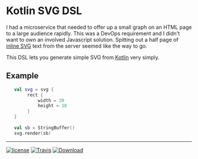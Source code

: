 # Kotlin SVG DSL

I had a microservice that needed to offer up a small graph on an HTML page to a large audience rapidly. 
This was a DevOps requirement and I didn't want to own an involved Javascript solution. Spitting out a
half page of [inline SVG](https://www.w3schools.com/html/html5_svg.asp) text from the server seemed 
like the way to go.

This DSL lets you generate simple SVG from [Kotlin](https://kotlinlang.org/) very simply.

## Example

```kotlin
   val svg = svg {
        rect {
            width = 20
            height = 10
        }
   }
   
   val sb = StringBuffer()
   svg.render(sb)
```

-----
[![license](https://img.shields.io/github/license/nwillc/ksvg.svg)](https://tldrlegal.com/license/-isc-license)
[![Travis](https://img.shields.io/travis/nwillc/ksvg.svg)](https://travis-ci.org/nwillc/ksvg)
[![Download](https://api.bintray.com/packages/nwillc/maven/ksvg/images/download.svg)](https://bintray.com/nwillc/maven/ksvg/_latestVersion)

